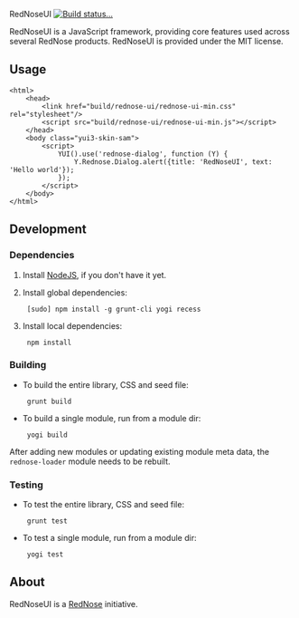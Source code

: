 RedNoseUI [![Build status...](https://secure.travis-ci.org/rednose-public/rednose-ui.png?branch=1.7)](http://travis-ci.org/rednose-public/rednose-ui)

RedNoseUI is a JavaScript framework, providing core features used across several RedNose products. RedNoseUI is provided under the MIT license.

## Usage

    <html>
        <head>
            <link href="build/rednose-ui/rednose-ui-min.css" rel="stylesheet"/>
            <script src="build/rednose-ui/rednose-ui-min.js"></script>
        </head>
        <body class="yui3-skin-sam">
            <script>
                YUI().use('rednose-dialog', function (Y) {
                    Y.Rednose.Dialog.alert({title: 'RedNoseUI', text: 'Hello world'});
                });
            </script>
        </body>
    </html>

## Development

### Dependencies

1. Install [NodeJS](http://nodejs.org), if you don't have it yet.

2. Install global dependencies:

        [sudo] npm install -g grunt-cli yogi recess

3. Install local dependencies:

        npm install

### Building

 * To build the entire library, CSS and seed file:

        grunt build

 * To build a single module, run from a module dir:

        yogi build

After adding new modules or updating existing module meta data, the `rednose-loader` module needs to be rebuilt.

### Testing

 * To test the entire library, CSS and seed file:

        grunt test

 * To test a single module, run from a module dir:

        yogi test

## About

RedNoseUI is a [RedNose](http://www.rednose.nl) initiative.
